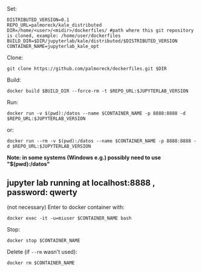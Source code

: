 Set:

```
DISTRIBUTED_VERSION=0.1
REPO_URL=palmoreck/kale_distributed
DIR=/home/<user>/<midir>/dockerfiles/ #path where this git repository is cloned, example: /home/user/dockerfiles
BUILD_DIR=$DIR/jupyterlab/kale/distributed/$DISTRIBUTED_VERSION
CONTAINER_NAME=jupyterlab_kale_opt
```

Clone:

```
git clone https://github.com/palmoreck/dockerfiles.git $DIR
```

Build:

```
docker build $BUILD_DIR --force-rm -t $REPO_URL:$JUPYTERLAB_VERSION
```


Run:

```
docker run -v $(pwd):/datos --name $CONTAINER_NAME -p 8888:8888 -d $REPO_URL:$JUPYTERLAB_VERSION
```

or:

```
docker run --rm -v $(pwd):/datos --name $CONTAINER_NAME -p 8888:8888 -d $REPO_URL:$JUPYTERLAB_VERSION
```

**Note: in some systems (Windows e.g.) possibly need to use "$(pwd):/datos"**


## jupyter lab running at localhost:8888 , password: qwerty

(not necessary) Enter to docker container with:

```
docker exec -it -u=miuser $CONTAINER_NAME bash
```

Stop:

```
docker stop $CONTAINER_NAME
```

Delete (if `--rm` wasn't used):


```
docker rm $CONTAINER_NAME
```
